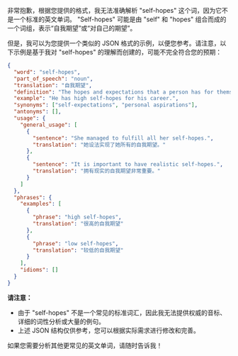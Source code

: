 非常抱歉，根据您提供的格式，我无法准确解析 "self-hopes" 这个词，因为它不是一个标准的英文单词。 "Self-hopes" 可能是由 "self" 和 "hopes" 组合而成的一个词组，表示“自我期望”或“对自己的期望”。

但是，我可以为您提供一个类似的 JSON 格式的示例，以便您参考。请注意，以下示例是基于我对 "self-hopes" 的理解而创建的，可能不完全符合您的预期：

```json
{
  "word": "self-hopes",
  "part_of_speech": "noun",
  "translation": "自我期望",
  "definition": "The hopes and expectations that a person has for themselves.",
  "example": "He has high self-hopes for his career.",
  "synonyms": ["self-expectations", "personal aspirations"],
  "antonyms": [],
  "usage": {
    "general_usage": [
      {
        "sentence": "She managed to fulfill all her self-hopes.",
        "translation": "她设法实现了她所有的自我期望。"
      },
      {
        "sentence": "It is important to have realistic self-hopes.",
        "translation": "拥有现实的自我期望非常重要。"
      }
    ]
  },
  "phrases": {
    "examples": [
      {
        "phrase": "high self-hopes",
        "translation": "很高的自我期望"
      },
      {
        "phrase": "low self-hopes",
        "translation": "较低的自我期望"
      }
    ],
    "idioms": []
  }
}
```

**请注意：**

*   由于 "self-hopes" 不是一个常见的标准词汇，因此我无法提供权威的音标、详细的词性分析或大量的例句。
*   上述 JSON 结构仅供参考，您可以根据实际需求进行修改和完善。

如果您需要分析其他更常见的英文单词，请随时告诉我！
 